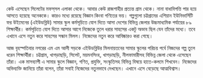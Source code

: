 কেউ এসেছেন সিলেটের মফস্‌সল এলাকা থেকে। আবার কেউ রাজশাহীর প্রত্যন্ত গ্রাম থেকে। নানা বাধাবিপত্তি পার হয়ে আসতে হয়েছে অনেককে। কারও মধ্যে রয়েছে বিজ্ঞান কিংবা গণিতের ভয়। গল্পগুলো চট্টগ্রামের এশিয়ান ইউনিভার্সিটি ফর উইমেনের (এইউডব্লিউ) সামার স্কুল কর্মসূচিতে যোগ দিতে আসা দেশের বিভিন্ন জেলার উচ্চমাধ্যমিক পর্যায়ের ৮৯ শিক্ষার্থীর। কর্মসূচিতে যোগ দিতে আসার আগে নিজেকে তুলে ধরার সাহসের একটু অভাব ছিল যেন তাঁদের মধ্যে। তবে এখানে এসে নতুন করে সাহসের সন্ধান মিলল। নিজেদের নতুন করে আবিষ্কারও করা গেছে।

আজ বৃহস্পতিবার নগরের এম এম আলী সড়কে এইউডব্লিউর মিলনায়তনের সামার স্কুলের পরিচয় পর্বে নিজদের গল্প তুলে ধরেন শিক্ষার্থীরা। চট্টগ্রাম, খাগড়াছড়ি, সিলেট, ময়মনসিংহ, খাগড়াছড়ি, নীলফামারীসহ বিভিন্ন জেলা থেকে এসেছেন তাঁরা। এক মাসব্যাপী এ সামার স্কুলে বিজ্ঞান, গণিত, প্রযুক্তি, সংস্কৃতিসহ বিভিন্ন বিষয়ে হাতে-কলমে শিখবেন। নিজেদের অভিব্যক্তি জানিয়ে তাঁরা বলেন, তাঁরা সবাই নিজেদের নতুনভাবে দেখছেন। এখানে এসে বেড়েছে আত্মবিশ্বাস।
